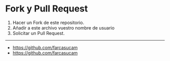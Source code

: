 # Fork y Pull Request
1. Hacer un Fork de este repositorio.
2. Añadir a este archivo vuestro nombre de usuario
3. Solicitar un Pull Request.
------------------------------------
- https://github.com/farcasucam
- https://github.com/farcasucam

